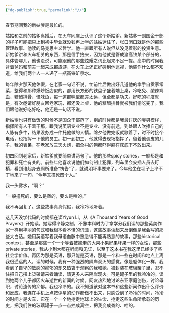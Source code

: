```yaml
---
{"dg-publish":true,"permalink":"//"}
---
```



春节期间我的新姑爹是最忙的。

姑姑和之前的姑爹离婚后，在火车同座上认识了这个新姑爹。新姑爹一副国企干部的样子可能把只上到初中毕业就没钱再上学的姑姑迷住了，张口闭口就是他的那些管理故事、他读的马克思主义哲学、他一直跟所有人说但从没见着影的投资生意。新姑爹讲和火车相关的东西，那是信手拈来，因为他就是管成渝高铁某个部分的，具体管哪儿，他也没说，可能跟他的那些炫耀之词比起来不足一提。高中的时候我背着爸妈和前夫一起来成都旅游，在火车上还正好碰到他巡视，他装作什么都不知道，给我们两个人一人递了一瓶高铁矿泉水。

每年除夕那天他休假，在老家一句话不说，忙前忙后做出好几道他的拿手自贡家常菜，整得和那种爆炒饭店似的，都用长方形的铁盘子盛着端上桌，冷吃兔、酸辣鸡血，糖醋排骨、怪味鱼，每一道都味型都差太远，但全都是功夫。好吃的程度就是，有次邀请好朋友回老家玩，都还没上桌，他的糖醋排骨就被我们偷吃完了。我们跟他说好吃好吃，他还是一句话不说。

新姑爹也只有做饭的时候不是国企干部范了，别的时候都是我最讨厌的爹男模样，指挥所有人干着干那，跟我说英语专业不是专业、没有前途，到处跟人吹捧自己的人脉有多牛，结果没办成一件托他做的人情。除夕他做完饭就歇着了，时不时接个电话，也指挥一下他的员工。初一到初三，他就得去现场指挥了，留着他调皮的儿子、我的表弟，在老家放三天火炮，把全村的狗都吓得躲在床底下不敢出来。

初四回到老家后，新姑爹就要简单讲两句了。他的那些spicy stories，一般都是和犯罪和死亡有关的。前些年他喜欢说他们如何制止犯罪，列车里会安插人员去盯梢，看到谁起身去厕所准备“祷告”了，就说明坏事要来了。今年他坐在坝子上冷不丁地来了一句，“今年又撞死四个人。”

我一头雾水，“啊？”

“一般撞死的，要么是聋的，要么是哈的。”

我不再回复了。这些故事真真假假，我冷冷地听着。

这几天没学代码的时候都在读Yiyun Li，从《A Thousand Years of Good Prayers》开始读。她写得冷静克制，不像本科时为了拿学分我们读的那些英美作家一样用华丽的句式和我根本看不懂的词藻，这些故事读起来反倒像是我会写的那些大白话。她用英语写着我母语血脉中熟悉得不能再熟悉的故事，那些historical context，甚至是那些一个一个等着被摘走的大果小果好果坏果一样的女性，那些private stories，我从小到大都在听闻和见证，以至于这本书在我这里已经少了些社会学价值。再因为那是英语，那只能是英语，那是一个和一些在时间和地点上离我很遥远的人，读的时候，我有一种强烈的隔岸观火的感觉。像是躯体化一样，我看到了自卑的敏感的抑郁的却又热衷于观察的我和她，被封装在玻璃罐子里，忍不住把自己摆上货架请来者诵读，请更多人来隔岸观火。可是罐子里的我冷冷的。读到她两个儿子都因火车逝世的新闻的时候，网友热烈地讨论东亚家庭创伤，讨论母职，讨论遗传的抑郁。我也冷冷的。我不知道该对这本书和这些新闻作出什么评价和反应，我连在手机上点按评星的动作都做不出来，只感受到了冷冷的时间，冷冷的时间才是火车，它在一个一个地抢走地球上的生命、抢走这些生命所承载的历史，把我们住的玻璃罐子一点一点抽成真空，把我变成聋的、哈的。